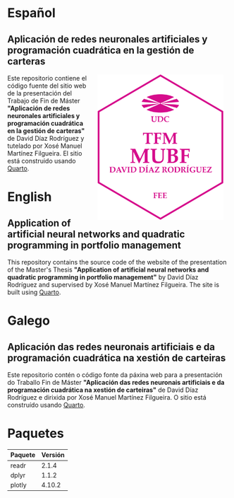 # Español

## Aplicación de redes neuronales artificiales y programación cuadrática en la gestión de carteras

<a href=""><img src="projectlogo.png" alt="Project image" width="285" align="right" style="margin: 0 1em 0 1em"/></a> Este repositorio contiene el código fuente del sitio web de la presentación del Trabajo de Fin de Máster **"Aplicación de redes neuronales artificiales y programación cuadrática en la gestión de carteras"** de David Díaz Rodríguez y tutelado por Xosé Manuel Martínez Filgueira. El sitio está construido usando [Quarto](https://quarto.org/).

# English

## Application of artificial neural networks and quadratic programming in portfolio management

This repository contains the source code of the website of the presentation of the Master's Thesis **"Application of artificial neural networks and quadratic programming in portfolio management"** by David Díaz Rodríguez and supervised by Xosé Manuel Martínez Filgueira. The site is built using [Quarto](https://quarto.org/).

# Galego

## Aplicación das redes neuronais artificiais e da programación cuadrática na xestión de carteiras

Este repositorio contén o código fonte da páxina web para a presentación do Traballo Fin de Máster **"Aplicación das redes neuronais artificiais e da programación cuadrática na xestión de carteiras"** de David Díaz Rodríguez e dirixida por Xosé Manuel Martínez Filgueira. O sitio está construído usando [Quarto](https://quarto.org/).

# Paquetes

|Paquete        |Versión|
|---------------|-------|
|readr          |2.1.4  |
|dplyr          |1.1.2  |
|plotly         |4.10.2 |